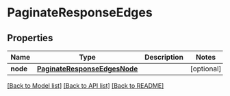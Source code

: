 # PaginateResponseEdges

## Properties
Name | Type | Description | Notes
------------ | ------------- | ------------- | -------------
**node** | [**PaginateResponseEdgesNode**](PaginateResponseEdgesNode.md) |  | [optional] 

[[Back to Model list]](../README.md#models) [[Back to API list]](../README.md#api-endpoints) [[Back to README]](../README.md)


